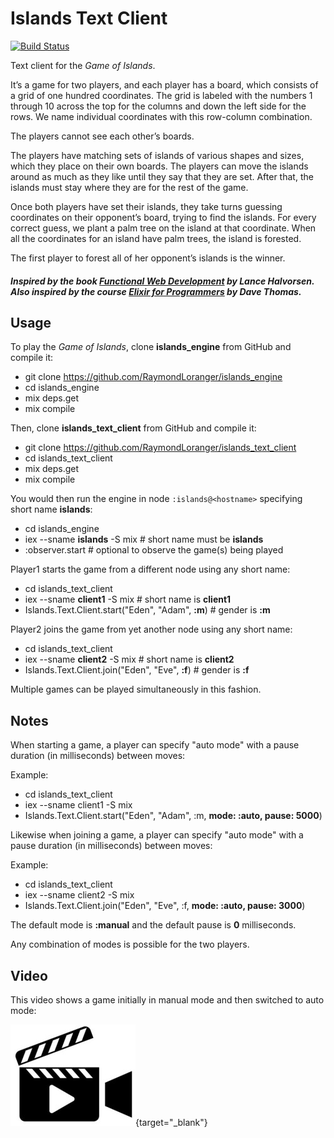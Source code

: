 # Islands Text Client

[![Build Status](https://travis-ci.org/RaymondLoranger/islands_text_client.svg?branch=master)](https://travis-ci.org/RaymondLoranger/islands_text_client)

Text client for the _Game of Islands_.

It’s a game for two players, and each player has a board, which consists of a
grid of one hundred coordinates. The grid is labeled with the numbers 1 through
10 across the top for the columns and down the left side for the rows. We name
individual coordinates with this row-column combination.

The players cannot see each other’s boards.

The players have matching sets of islands of various shapes and sizes, which
they place on their own boards. The players can move the islands around as
much as they like until they say that they are set. After that, the islands must
stay where they are for the rest of the game.

Once both players have set their islands, they take turns guessing coordinates
on their opponent’s board, trying to find the islands. For every correct guess,
we plant a palm tree on the island at that coordinate. When all the coordinates
for an island have palm trees, the island is forested.

The first player to forest all of her opponent’s islands is the winner.

##### Inspired by the book [Functional Web Development](https://pragprog.com/book/lhelph/functional-web-development-with-elixir-otp-and-phoenix) by Lance Halvorsen.<br>Also inspired by the course [Elixir for Programmers](https://codestool.coding-gnome.com/courses/elixir-for-programmers) by Dave Thomas.

## Usage

To play the _Game of Islands_, clone **islands_engine** from GitHub and compile it:

  - git clone https://github.com/RaymondLoranger/islands_engine
  - cd islands_engine
  - mix deps.get
  - mix compile

Then, clone **islands_text_client** from GitHub and compile it:

  - git clone https://github.com/RaymondLoranger/islands_text_client
  - cd islands_text_client
  - mix deps.get
  - mix compile

You would then run the engine in node `:islands@<hostname>` specifying short name **islands**:

  - cd islands_engine
  - iex --sname **islands** -S mix # short name must be **islands**
  - :observer.start # optional to observe the game(s) being played

Player1 starts the game from a different node using any short name:

  - cd islands_text_client
  - iex --sname **client1** -S mix # short name is **client1**
  - Islands.Text.Client.start("Eden", "Adam", **:m**) # gender is **:m**

Player2 joins the game from yet another node using any short name:

  - cd islands_text_client
  - iex --sname **client2** -S mix # short name is **client2**
  - Islands.Text.Client.join("Eden", "Eve", **:f**) # gender is **:f**

Multiple games can be played simultaneously in this fashion.

## Notes

When starting a game, a player can specify "auto mode" with a pause duration
(in milliseconds) between moves:

Example:

  - cd islands_text_client
  - iex --sname client1 -S mix
  - Islands.Text.Client.start("Eden", "Adam", :m, **mode: :auto, pause: 5000**)

Likewise when joining a game, a player can specify "auto mode" with a pause
duration (in milliseconds) between moves:

Example:

  - cd islands_text_client
  - iex --sname client2 -S mix
  - Islands.Text.Client.join("Eden", "Eve", :f, **mode: :auto, pause: 3000**)

  The default mode is **:manual** and the default pause is **0** milliseconds.

  Any combination of modes is possible for the two players.

## Video

This video shows a game initially in manual mode and then switched to auto mode:

[![Game of Islands - Video](assets/video.jpg)](https://photos.app.goo.gl/q2AvWisHL3Q6kcER9){target="_blank"}
